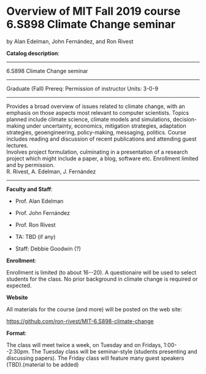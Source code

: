 # Overview of MIT Fall 2019 course 6.S898 Climate Change seminar

by Alan Edelman, John Fernández, and Ron Rivest


**Catalog description**:

______
6.S898 Climate Change seminar
______
Graduate (Fall) 
Prereq: Permission of instructor 
Units: 3-0-9 
______ 
Provides a broad overview of issues related to climate change, with an emphasis
on those aspects most relevant to computer scientists.  Topics planned include climate science, 
climate models and simulations, decision-making under uncertainty, economics, mitigation 
strategies, adaptation strategies, geoengineering, policy-making, messaging, politics.  Course includes
reading and discussion of recent publications and attending guest lectures.  
Involves project formulation, culminating in a presentation of a research project which might include a paper, a blog, software etc.
Enrollment limited and by permission.\
R. Rivest, A. Edelman, J. Fern&#xE1;ndez
______

**Faculty and Staff**:

* Prof. Alan Edelman

* Prof. John Fernández

* Prof. Ron Rivest

* TA: TBD (if any)

* Staff: Debbie Goodwin (?)

**Enrollment**:

Enrollment is limited (to about 16--20).  A questionaire will be used to select
students for the class.  No prior background in climate change is required or expected.

**Website**

All materials for the course (and more) will be posted on the web site:

https://github.com/ron-rivest/MIT-6.S898-climate-change

**Format**:

The class will meet twice a week, on Tuesday and on Fridays, 1:00--2:30pm.
The Tuesday class will be seminar-style (students presenting and discussing papers).
The Friday class will feature many guest speakers (TBD).(material to be added)
